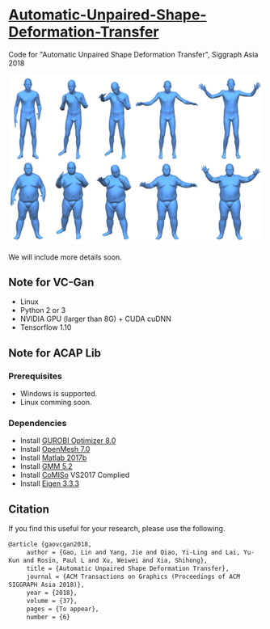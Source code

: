 # [Automatic-Unpaired-Shape-Deformation-Transfer](http://geometrylearning.com/ausdt)
Code for "Automatic Unpaired Shape Deformation Transfer", Siggraph Asia 2018
<p align='center'>  
  <img src='imgs/teaser.jpg' width='880'/>
</p>
We will include more details soon.

## Note for VC-Gan 
- Linux
- Python 2 or 3
- NVIDIA GPU (larger than 8G) + CUDA cuDNN
- Tensorflow 1.10


## Note for ACAP Lib

### Prerequisites
- Windows is supported.
- Linux comming soon.
### Dependencies
- Install [GUROBI Optimizer 8.0](http://www.gurobi.com/)
- Install [OpenMesh 7.0](https://www.openmesh.org/download/)
- Install [Matlab 2017b](https://www.mathworks.com/)
- Install [GMM 5.2](http://getfem.org/download.html)
- Install [CoMISo](https://graphics.rwth-aachen.de:9000/CoMISo/CoMISo) VS2017 Complied
- Install [Eigen 3.3.3](http://eigen.tuxfamily.org/index.php?title=Main_Page)


## Citation

If you find this useful for your research, please use the following.

```
@article {gaovcgan2018,
     author = {Gao, Lin and Yang, Jie and Qiao, Yi-Ling and Lai, Yu-Kun and Rosin, Paul L and Xu, Weiwei and Xia, Shihong},
     title = {Automatic Unpaired Shape Deformation Transfer},
     journal = {ACM Transactions on Graphics (Proceedings of ACM SIGGRAPH Asia 2018)},
     year = {2018},
     volume = {37},
     pages = {To appear},
     number = {6}

```

